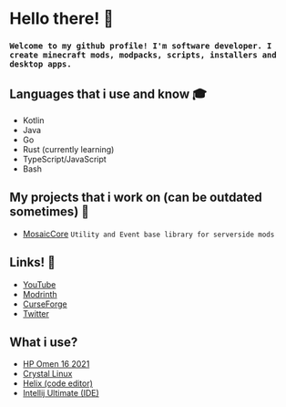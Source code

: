# Hello there! :wave:
### `Welcome to my github profile! I'm software developer. I create minecraft mods, modpacks, scripts, installers and desktop apps.`
## Languages that i use and know :mortar_board:
- Kotlin
- Java
- Go
- Rust (currently learning)
- TypeScript/JavaScript
- Bash
## My projects that i work on (can be outdated sometimes) :dvd:
- [MosaicCore](https://github.com/MosaicMC/MosaicCore) `Utility and Event base library for serverside mods`
## Links! :fax:
- [YouTube](https://www.youtube.com/@justfoxx0)
- [Modrinth](https://modrinth.com/user/justfoxx)
- [CurseForge](https://www.curseforge.com/members/justafoxxo)
- [Twitter](https://twitter.com/Cherry91735922)
## What i use?
- [HP Omen 16 2021](https://www.omen.com/us/en/laptops/2021-omen-16-amd.html)
- [Crystal Linux](https://getcryst.al/site)
- [Helix (code editor)](https://github.com/helix-editor/helix)
- [Intellij Ultimate (IDE)](https://www.jetbrains.com/idea/)
